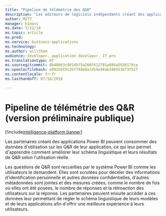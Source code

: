 ```yaml
---
title: "Pipeline de télémétrie des Q&R"
description: "Les éditeurs de logiciels indépendants créant des applications Power BI peuvent consommer des données d'utilisation sur les Q&R de leur application, ce qui leur permet d'apprendre comment améliorer leur schéma linguistique et leurs résultats de Q&R selon l'utilisation réelle."
author: MI77
manager: kimani
ms.date: 7/22/18
ms.topic: article
ms.prod: 
ms.service: business-applications
ms.technology: 
ms.author: willthom
audience: developer, application developer, IT pro
ms.translationtype: HT
ms.sourcegitcommit: 0b40bb3c98145f5a260f412701a884a5936174ce
ms.openlocfilehash: e9925bf0c2bf740e0a7d14e48ab3485536f3f527
ms.contentlocale: fr-fr
ms.lasthandoff: 07/18/2018

---
```


# <a name="qa-telemetry-pipeline-public-preview"></a>Pipeline de télémétrie des Q&R (version préliminaire publique)

[!include[intelligence-platform banner](../../includes/intelligence-platform.md)]

Les partenaires créant des applications Power BI peuvent consommer des données d'utilisation sur les Q&R de leur application, ce qui leur permet d'apprendre comment améliorer leur schéma linguistique et leurs résultats de Q&R selon l'utilisation réelle.

Les questions de Q&R sont recueillies par le système Power BI comme les utilisateurs le demandent. Elles sont scrutées pour déceler des informations d'identification personnelle et autres données confidentielles, d'autres métadonnées sont jointes et des mesures créées, comme le nombre de fois où elles ont été posées, le nombre de réponses et la rétroaction des utilisateurs sur la réponse. Les partenaires peuvent ensuite accéder à ces données leur permettant de régler le schéma linguistique de leurs modèles et de leurs applications afin d'offrir une meilleure expérience à leurs utilisateurs. 

<!--
### Who uses this feature
This feature is intended for ISV application developers. 
## Status
### Development status
In development
#### Target timeframe
October ‘18
-->

